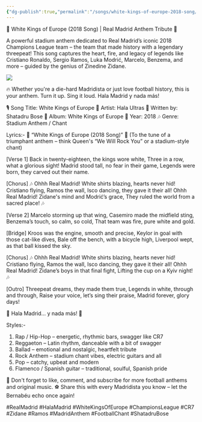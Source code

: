 ```yaml
---
{"dg-publish":true,"permalink":"/songs/white-kings-of-europe-2018-song/"}
---
```


🎵 White Kings of Europe (2018 Song) | Real Madrid Anthem Tribute 🎵

A powerful stadium anthem dedicated to Real Madrid’s iconic 2018 Champions League team – the team that made history with a legendary threepeat! This song captures the heart, fire, and legacy of legends like Cristiano Ronaldo, Sergio Ramos, Luka Modrić, Marcelo, Benzema, and more – guided by the genius of Zinedine Zidane.

![](https://www.youtube.com/watch?v=5B6URjHej7E)

🔥 Whether you're a die-hard Madridista or just love football history, this is your anthem. Turn it up. Sing it loud. Hala Madrid y nada más!

🎙 Song Title: White Kings of Europe
🎤 Artist: Hala Ultras
📝 Written by: Shatadru Bose
📀 Album: White Kings of Europe
📅 Year: 2018
🎶 Genre: Stadium Anthem / Chant

Lyrics:-
🎵 “White Kings of Europe (2018 Song)” 🎵
(To the tune of a triumphant anthem – think Queen's “We Will Rock You” or a stadium-style chant)

[Verse 1]
Back in twenty-eighteen, the kings wore white,
Three in a row, what a glorious sight!
Madrid stood tall, no fear in their game,
Legends were born, they carved out their name.

[Chorus]
🎶 Ohhh Real Madrid!
White shirts blazing, hearts never hid!
Cristiano flying, Ramos the wall,
Isco dancing, they gave it their all!
Ohhh Real Madrid!
Zidane's mind and Modrić’s grace,
They ruled the world from a sacred place! 🎶

[Verse 2]
Marcelo storming up that wing,
Casemiro made the midfield sting,
Benzema’s touch, so calm, so cold,
That team was fire, pure white and gold.

[Bridge]
Kroos was the engine, smooth and precise,
Keylor in goal with those cat-like dives,
Bale off the bench, with a bicycle high,
Liverpool wept, as that ball kissed the sky.

[Chorus]
🎶 Ohhh Real Madrid!
White shirts blazing, hearts never hid!
Cristiano flying, Ramos the wall,
Isco dancing, they gave it their all!
Ohhh Real Madrid!
Zidane’s boys in that final fight,
Lifting the cup on a Kyiv night! 🎶

[Outro]
Threepeat dreams, they made them true,
Legends in white, through and through,
Raise your voice, let’s sing their praise,
Madrid forever, glory days!

🎵 Hala Madrid... y nada más! 🎵

Styles:-
1) Rap / Hip-Hop – energetic, rhythmic bars, swagger like CR7
2) Reggaeton – Latin rhythm, danceable with a bit of swagger
3) Ballad – emotional and nostalgic, heartfelt tribute
4) Rock Anthem – stadium chant vibes, electric guitars and all
5) Pop – catchy, upbeat and modern
6) Flamenco / Spanish guitar – traditional, soulful, Spanish pride

🔔 Don't forget to like, comment, and subscribe for more football anthems and original music.
⚽ Share this with every Madridista you know – let the Bernabéu echo once again!

#RealMadrid #HalaMadrid #WhiteKingsOfEurope #ChampionsLeague #CR7 #Zidane #Ramos #MadridAnthem #FootballChant #ShatadruBose